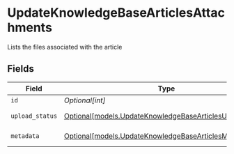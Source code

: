 # UpdateKnowledgeBaseArticlesAttachments

Lists the files associated with the article


## Fields

| Field                                                                                                            | Type                                                                                                             | Required                                                                                                         | Description                                                                                                      |
| ---------------------------------------------------------------------------------------------------------------- | ---------------------------------------------------------------------------------------------------------------- | ---------------------------------------------------------------------------------------------------------------- | ---------------------------------------------------------------------------------------------------------------- |
| `id`                                                                                                             | *Optional[int]*                                                                                                  | :heavy_minus_sign:                                                                                               | Identifier                                                                                                       |
| `upload_status`                                                                                                  | [Optional[models.UpdateKnowledgeBaseArticlesUploadStatus]](../models/updateknowledgebasearticlesuploadstatus.md) | :heavy_minus_sign:                                                                                               | Upload status                                                                                                    |
| `metadata`                                                                                                       | [Optional[models.UpdateKnowledgeBaseArticlesMetadata]](../models/updateknowledgebasearticlesmetadata.md)         | :heavy_minus_sign:                                                                                               | Attachment metadata                                                                                              |